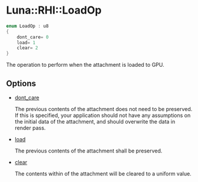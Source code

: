 # Luna::RHI::LoadOp

```c++
enum LoadOp : u8
{
    dont_care= 0
    load= 1
    clear= 2
}
```

The operation to perform when the attachment is loaded to GPU. 

## Options
* [dont_care](group___r_h_i_1gga8d353cef0bd83ad8a6b73532498b26eeabe7bbe0cf3947e795861f1fa966bab58.md)

    The previous contents of the attachment does not need to be preserved. If this is specified, your application should not have any assumptions on the initial data of the attachment, and should overwrite the data in render pass. 

* [load](group___r_h_i_1gga8d353cef0bd83ad8a6b73532498b26eeaec4d1eb36b22d19728e9d1d23ca84d1c.md)

    The previous contents of the attachment shall be preserved. 

* [clear](group___r_h_i_1gga8d353cef0bd83ad8a6b73532498b26eea01bc6f8efa4202821e95f4fdf6298b30.md)

    The contents within of the attachment will be cleared to a uniform value. 

